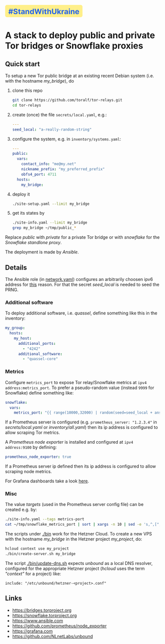 [![StandWithUkraine](https://raw.githubusercontent.com/vshymanskyy/StandWithUkraine/main/badges/StandWithUkraine.svg)](https://github.com/vshymanskyy/StandWithUkraine/blob/main/docs/README.md)

# A stack to deploy public and private Tor bridges or Snowflake proxies

## Quick start

To setup a new Tor public bridge at an existing recent Debian system (i.e. with the hostname _my_bridge_), do

1. clone this repo

   ```bash
   git clone https://github.com/toralf/tor-relays.git
   cd tor-relays
   ```

1. create (once) the file `secrets/local.yaml`, e.g.:

   ```yaml
   ---
   seed_local: "a-really-random-string"
   ```

1. configure the system, e.g. in `inventory/systems.yaml`:

   ```yaml
   ---
   public:
     vars:
       contact_info: "me@my.net"
       nickname_prefix: "my_preferred_prefix"
       obfs4_port: 4711
     hosts:
       my_bridge:
   ```

1. deploy it

   ```bash
   ./site-setup.yaml --limit my_bridge
   ```

1. get its states by

   ```bash
   ./site-info.yaml --limit my_bridge
   grep my_bridge ~/tmp/public_*
   ```

Replace _public_ with _private_ for a private Tor bridge or with _snowflake_ for the _Snowflake standlone proxy_.

The deployment is made by _Ansible_.

## Details

The Ansible role (in [network.yaml](./playbooks/roles/setup/tasks/network.yaml))
configures an arbitrarily choosen ipv6 address for [this](./playbooks/roles/setup/tasks/network.yaml#L2) reason.
For that the secret _seed_local_ is needed to seed the PRNG.

### Additional software

To deploy additional software, i.e. _quassel_, define something like this in the inventory:

```yaml
my_group:
  hosts:
    my_host:
      additional_ports:
        - "4242"
      additional_software:
        - "quassel-core"
```

### Metrics

Configure `metrics_port` to expose Tor relay/Snowflake metrics at `ipv4 address:metrics_port`.
To prefer a pseudo-random value (instead `9999` for Snowflake) define something like:

```yaml
snowflake:
  vars:
    metrics_port: "{{ range(10000,32000) | random(seed=seed_local + ansible_facts.hostname + ansible_facts.default_ipv4.address + ansible_facts.default_ipv6.address) }}"
```

If a Prometheus server is configured (e.g. `prometheus_server: "1.2.3.4"` in _secrets/local.yaml_ or _inventory/all.yaml_)
then its ip address is configured to allow scraping Tor metrics.

A _Prometheus node exporter_ is installed and configured at `ipv4 address:9100` by defining:

```yaml
prometheus_node_exporter: true
```

If a Prometheus server ip defined then its ip address is configured to allow scraping node metrics.

For Grafana dashboards take a look [here](https://github.com/toralf/torutils/tree/main/dashboards).

### Misc

The value _targets_ (used in the Prometheus server config file) can be created e.g. by:

```bash
./site-info.yaml --tags metrics-port
cat ~/tmp/snowflake_metrics_port | sort | xargs -n 10 | sed -e 's,^,[",' -e 's,$,"],' -e 's, ,"\, ",g'
```

The scripts under [./bin](./bin) work for the Hetzner Cloud.
To create a new VPS with the hostname _my_bridge_ in the Hetzner project _my_project_, do:

```bash
hcloud context use my_project
./bin/create-server.sh my_bridge
```

The script [./bin/update-dns.sh](./bin/update-dns.sh) expects _unbound_ as a local DNS resolver,
configured for the appropriate Hetzner project (_hcloud_ uses the term _"context"_ for a project) like:

```config
include: "/etc/unbound/hetzner-<project>.conf"
```

## Links

- https://bridges.torproject.org
- https://snowflake.torproject.org
- https://www.ansible.com
- https://github.com/prometheus/node_exporter
- https://grafana.com
- https://github.com/NLnetLabs/unbound

